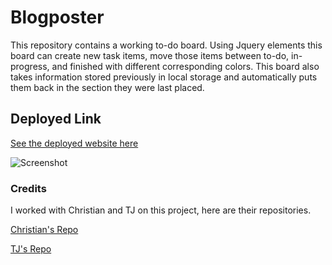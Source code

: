 # Blogposter
This repository contains a working to-do board. Using Jquery elements this board can create new task items, move those items between to-do, in-progress, and finished with different corresponding colors. This board also takes information stored previously in local storage and automatically puts them back in the section they were last placed.

## Deployed Link

[See the deployed website here](https://bunggoylearn.github.io/Blogposter/)

![Screenshot](screenshot.png)

### Credits
I worked with Christian and TJ on this project, here are their repositories.

[Christian's Repo](https://github.com/CrisSal2/Task-Board)

[TJ's Repo](https://github.com/tjbush-123/task-borad)

